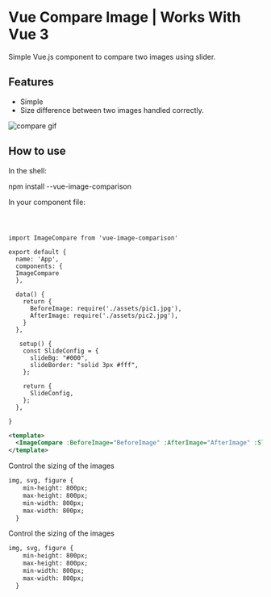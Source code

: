 # Vue Compare Image | Works With Vue 3


Simple Vue.js component to compare two images using slider.



## Features

- Simple
- Size difference between two images handled correctly. 



![compare gif](https://iili.io/Ele4ff.gif)


## How to use


In the shell:


npm install --vue-image-comparison

In your component file:
```vue



import ImageCompare from 'vue-image-comparison'

export default {
  name: 'App',
  components: {
  ImageCompare
  },

  data() {
    return {
      BeforeImage: require('./assets/pic1.jpg'),
      AfterImage: require('./assets/pic2.jpg'),
    }
  },

   setup() {
    const SlideConfig = {
      slideBg: "#000",
      slideBorder: "solid 3px #fff",
    };

    return {
      SlideConfig,
    };
  },

}
```


```xml
<template>
  <ImageCompare :BeforeImage="BeforeImage" :AfterImage="AfterImage" :SlideConfig="SlideConfig"/>
</template>
```
Control the sizing of the images

```xml
img, svg, figure {
    min-height: 800px;
    max-height: 800px;
    min-width: 800px;
    max-width: 800px;
  }
```


Control the sizing of the images


```xml
img, svg, figure {
    min-height: 800px;
    max-height: 800px;
    min-width: 800px;
    max-width: 800px;
  }
```

